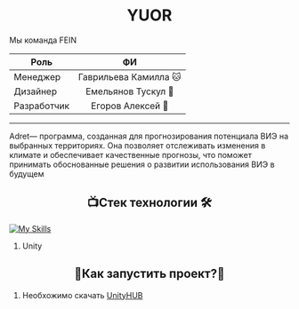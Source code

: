 # <div align="center">YUOR</div>

Мы команда FEIN

| Роль       |       ФИ         | 
| ------------- |:------------------:|
| Менеджер     | Гаврильева Камилла 🐱   |
| Дизайнер     | Емельянов Тускул 🦍|     
| Разработчик  | Егоров Алексей   🐰  |

____
Adret— программа, созданная для прогнозирования потенциала ВИЭ на выбранных территориях. Она позволяет отслеживать изменения в климате и обеспечивает качественные прогнозы, что поможет принимать обоснованные решения о развитии использования ВИЭ в будущем 

## <div align="center"> 📺Стек технологии 🛠️</div>
[![My Skills](https://skillicons.dev/icons?i=unity)](https://skillicons.dev)
1. Unity

## <div align="center">🤔Как запустить проект?🤯</div>
1) Необхожимо скачать  [UnityHUB](https://unity.com/ru/download)
